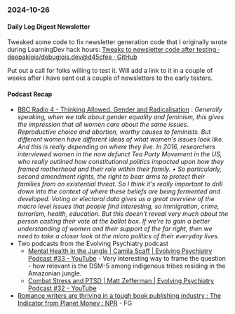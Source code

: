 ### 2024-10-26
#### Daily Log Digest Newsletter
Tweaked some code to fix newsletter generation code that I originally wrote during LearningDev hack hours: [Tweaks to newsletter code after testing · deepakjois/debugjois.dev@d45cfee · GitHub](https://github.com/deepakjois/debugjois.dev/commit/d45cfeeecc510cbd76956d868cc952644fad6940)

Put out a call for folks willing to test it. Will add a link to it in a couple of weeks after I have sent out a couple of newsletters to the early testers.

#### Podcast Recap
- [BBC Radio 4 - Thinking Allowed, Gender and Radicalisation](https://www.bbc.co.uk/programmes/m0023pvt) : _Generally speaking, when we talk about gender equality and feminism, this gives the impression that all women care about the same issues. Reproductive choice and abortion, worthy causes to feminists. But different women have different ideas of what women's issues look like. And this is really depending on where they live. In 2016, researchers interviewed women in the now defunct Tea Party Movement in the US, who really outlined how constitutional politics impacted upon how they framed motherhood and their role within their family. • So particularly, second amendment rights, the right to bear arms to protect their families from an existential threat. So I think it's really important to drill down into the context of where these beliefs are being fermented and developed. Voting or electoral data gives us a great overview of the macro level issues that people find interesting, so immigration, crime, terrorism, health, education. But this doesn't reveal very much about the person casting their vote at the ballot box. If we're to gain a better understanding of women and their support of the far right, then we need to take a closer look at the micro politics of their everyday lives._
- Two podcasts from the Evolving Psychiatry podcast
	- [Mental Health in the Jungle | Camila Scaff | Evolving Psychiatry Podcast #33 - YouTube](https://www.youtube.com/watch?v=yw-abC9J1o8) - Very interesting way to frame the question - how relevant is the DSM-5 among indigenous tribes residing in the Amazonian jungle.
	- [Combat Stress and PTSD | Matt Zefferman | Evolving Psychiatry Podcast #32 - YouTube](https://www.youtube.com/watch?v=p7qcQMDsLTw)
- [Romance writers are thriving in a tough book publishing industry  : The Indicator from Planet Money : NPR](https://www.npr.org/2024/10/22/1211596939/love-week-why-romance-genre-novels-thriving) - FG
